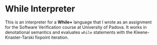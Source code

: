 # While Interpreter

This is an interpreter for a **While+** language that I wrote as an assignment for the Software Verification course at University of Padova. It works in denotational semantics and evaluates `while` statements with the Kleene-Knaster-Tarski fixpoint iteration.
